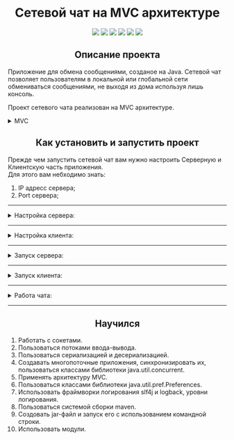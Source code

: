 <h1 align="center"><b> Сетевой чат на MVC архитектуре</b> </h1>

<p align="center">

<img src="https://img.shields.io/badge/made-Madmaxim22-blue">
<img src="https://img.shields.io/badge/JDK-18-blue">
<img src="https://img.shields.io/github/stars/Madmaxim22/MultiChat?color=yellow">
<img src="https://img.shields.io/github/forks/Madmaxim22/MultiChat?color=blue">
<img src="https://img.shields.io/github/watchers/Madmaxim22/MultiChat?color=blue">
<img src="https://img.shields.io/github/downloads/Madmaxim22/MultiChat/total?color=blue">
</p>

<h2 align="center"><b>Описание проекта</b></h2>

Приложение для обмена сообщениями, созданое на Java. 
Сетевой чат позволяет пользователям в локальной или глобальной сети обмениваться сообщениями, не выходя из дома используя лишь консоль.

Проект сетевого чата реализован на MVC архитектуре.
<details>
<summary> MVC </summary>

``Model-View-Controller(MVC)`` - это шаблон, используемый в программной инженерии для отделения логики приложения от
пользовательского интерфеса. То есть писать независимые блоки кода, которые можно менять как угодно, не затрагивая
другие.

![MVC](/resources/mvc.webp)  

Архитектура шаблона MVC состоит из трех уровней:

- **Модель**: Она представляет бизнес-уровень приложения. Этот объкт для переноса данных, который имеет возможность
  обновлять контролллер в случае изменения данных.

- **Вид**: Он представляет уровень представления приложения. Он используется для визуализации данных, содержащихся в
  модели.

- **Контроллер**: Он работает как с моделью, так и с представлением. Он используется для управления, то есть потоком
  данных в объекте модели, и для обновления представления при каждом изменении.

<h3 align="center">Порядок работы</h3>

1. Клиент пишет сообщение в командную строку;
2. Контроллер клиента считывает сообщение и отправляет его на сервер;
3. Контроллер сервера считывает сообщение от клиента и рассылает его всем пользователям которые хранятся в модели
   сервера;
4. Контроллер клиента получает сообщение от сервера;
5. Вид клиента выводит информацию на консоль.

<h3 align="center">Преимущества MVC</h3>

1. MVC обладает свойством масштабируемости

> - Изменяя View, что позволит нам использовать для ввода-вывода информации веб или настольное приложением.
> - Изменяя Model позволит подключить сетевой чат к базе данных(Например: Для аутентификации пользователя)
> - Изменяя Controller позволит добавить дополнительную логику работы нашего приложения.

1. Использую MVC, каждый уровень поддерживается отдельно, поэтому нам не нужно иметь дело с массивным кодом

</details>

<h2 align="center"><b>Как установить и запустить проект</b></h2>

Прежде чем запустить сетевой чат вам нужно настроить Серверную и Клиентскую часть приложения.  
Для этого вам небходимо знать:
1. IP адресс сервера;
2. Port сервера;

---  
<details>
<summary> Настройка сервера: </summary>  

По умолчанию при запуске сервера в домашнем каталоге создается файл server.properties.  
В нем указывается номер порта сервера (8080), на котором он будет ожидать подключения 

![SettingServer](/resources/SettingServer.gif)  
</details>  

---  

<details>
<summary> Настройка клиента: </summary>  

По умолчанию при запуске клиента в домашнем каталоге создается файл client.properties.  
В нем указывается сокет сервера (127.0.0.1 8080), к которому будет подключаться клиент.

![SettingClient](/resources/SettingClient.gif)  
</details> 

---  

<details>
<summary> Запуск сервера: </summary>  

Переходим в директорию где у вас лежит jar архив(Server-1.0-SNAPSHOT.jar).  
И с помощью команды java -jar Server-1.0-SNAPSHOT.jar запускаем Сервер.

![StartServer](/resources/StartServer.gif)  
</details> 

---  

<details>
<summary> Запуск клиента: </summary>  

Переходим в директорию где у вас лежит jar архив(Client-1.0-SNAPSHOT.jar).  
И с помощью команды java -jar Client-1.0-SNAPSHOT.jar запускаем Клиент.

![StartClient](/resources/StartClient.gif)  
</details> 

---  

<details>
<summary> Работа чата: </summary>  

При запуске Клиента происходит запрос имени пользователя(псевдонима), двух пользователей с одинаковы именем не может быть.
После регистрации имени сервер отправит вам количество пользователей в сети. Отправка сообщений происходит по нажатию клавиши **ENTER**.
Для отправки личных сообщений нужно в начале предложения ввести имя пользователя которому вы хотите отправить сообщение.
Для выхода из приложения нужно ввести команду **/exit**. Для отключение сервера нужно ввести команду **/stop**.

![Chat](resources/Chat.gif)  
</details> 

---  


<h2 align="center"><b> Научился </b></h2>

1. Работать с сокетами.
2. Пользоваться потоками ввода-вывода.
3. Пользоваться сериализацией и десериализацией.
4. Создавать многопоточные приложения, синхронизировать их, пользоваться классами библиотеки java.util.concurrent.
5. Применять архитектуру MVC.
6. Пользоваться классами библиотеки java.util.pref.Preferences.
7. Использовать фраймворки логирования slf4j и logback, уровни логирования.
8. Пользоваться системой сборки maven.
9. Создовать jar-файл и запуск его с использованием командной строки.
10. Использовать модули.
